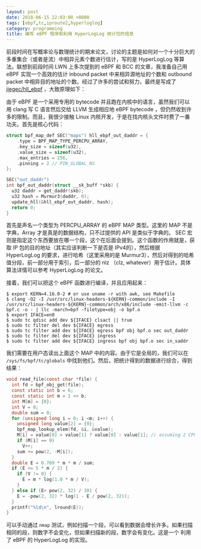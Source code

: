 ```yaml
---
layout: post
date: 2018-06-15 22:03:00 +0800
tags: [ebpf,tc,iproute2,hyperloglog]
category: programming
title: 编写 eBPF 程序和利用 HyperLogLog 统计包的信息
---
```


前段时间在写概率论与数理统计的期末论文，讨论的主题是如何对一个十分巨大的多重集合（或者是流）中相异元素个数进行估计，写的是 HyperLogLog 等算法。联想到前段时间 LWN 上多次提到的 eBPF 和 BCC 的文章，我准备自己用 eBPF 实现一个高效的估计 inbound packet 中来相异源地址的个数和 outbound packet 中相异目的地址的个数。经过了许多的尝试和努力，最终是写成了 [jiegec/hll_ebpf](https://github.com/jiegec/hll_ebpf) ，大致原理如下：

由于 eBPF 是一个采用专用的 bytecode 并且跑在内核中的语言，虽然我们可以用 clang 写 C 语言然后交给 LLVM 生成相应地 eBPF bytecode ，但仍然收到许多的限制。而且，我很少接触 Linux 内核开发，于是在找内核头文件时费了一番功夫。首先是核心代码：

```c
struct bpf_map_def SEC("maps") hll_ebpf_out_daddr = {
    .type = BPF_MAP_TYPE_PERCPU_ARRAY,
    .key_size = sizeof(u32),
    .value_size = sizeof(u32),
    .max_entries = 256,
    .pinning = 2 // PIN_GLOBAL_NS
};

SEC("out_daddr")
int bpf_out_daddr(struct __sk_buff *skb) {
  u32 daddr = get_daddr(skb);
  u32 hash = Murmur3(daddr, 0);
  update_hll(&hll_ebpf_out_daddr, hash);
  return 0;
}
```

首先是声名一个类型为 PERCPU_ARRAY 的 eBPF MAP 类型。这里的 MAP 不是字典，Array 才是真是的数据结构，只不过提供的 API 是类似于字典的。 SEC 宏则是指定这个东西要放在哪一个段，这个在后面会提到。这个函数的作用就是，获取 IP 包的目的地址（其实应该判断一下是否是 IPv4的），然后根据 HyperLogLog 的要求，进行哈希（这里采用的是 Murmur3），然后对得到的哈希值分段，前一部分用于索引，后一部分的 nlz （clz, whatever）用于估计。具体算法详情可以参考 HyperLogLog 的论文。

接着，我们可以把这个 eBPF 函数进行编译，并且应用起来：

```shell
$ export KERN=4.16.0-2 # or use uname -r with awk, see Makefile
$ clang -O2 -I /usr/src/linux-headers-${KERN}-common/include -I /usr/src/linux-headers-${KERN}-common/arch/x86/include -emit-llvm -c bpf.c -o - | llc -march=bpf -filetype=obj -o bpf.o
$ export IFACE=en0 
$ sudo tc qdisc add dev ${IFACE} clsact || true
$ sudo tc filter del dev ${IFACE} egress
$ sudo tc filter add dev ${IFACE} egress bpf obj bpf.o sec out_daddr
$ sudo tc filter del dev ${IFACE} ingress
$ sudo tc filter add dev ${IFACE} ingress bpf obj bpf.o sec in_saddr
```

我们需要在用户态读出上面这个 MAP 中的内容。由于它是全局的，我们可以在 `/sys/fs/bpf/tc/globals` 中找到他们。然后，把统计得到的数据进行综合，得到结果：

```c
void read_file(const char *file) {
  int fd = bpf_obj_get(file);
  const static int b = 6;
  const static int m = 1 << b;
  int M[m] = {0};
  int V = 0;
  double sum = 0;
  for (unsigned long i = 0; i <m; i++) {
    unsigned long value[2] = {0};
    bpf_map_lookup_elem(fd, &i, &value);
    M[i] = value[0] > value[1] ? value[0] : value[1]; // assuming 2 CPUs, will change later
    if (M[i] == 0)
      V++;
    sum += pow(2, -M[i]);
  }
  double E = 0.709 * m * m / sum;
  if (E <= 5 * m / 2) {
    if (V != 0) {
      E = m * log(1.0 * m / V);
    }
  } else if (E> pow(2, 32) / 30) {
    E = -pow(2, 32) * log(1 - E / pow(2, 32));
  }
  printf("%ld\n", lround(E));
}
```

可以手动通过 `nmap` 测试，例如扫描一个段，可以看到数据会增长许多。如果扫描相同的段，则数字不会变化，但如果扫描新的段，数字会有变化。这是一个 利用了 eBPF 的 HyperLogLog 的实现。
